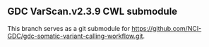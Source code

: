 GDC VarScan.v2.3.9 CWL submodule
---
This branch serves as a git submodule for https://github.com/NCI-GDC/gdc-somatic-variant-calling-workflow.git.
